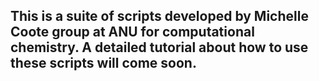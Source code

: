 ## This is a suite of scripts developed by Michelle Coote group at ANU for computational chemistry. A detailed tutorial about how to use these scripts will come soon.
